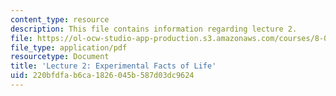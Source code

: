 ```yaml
---
content_type: resource
description: This file contains information regarding lecture 2.
file: https://ol-ocw-studio-app-production.s3.amazonaws.com/courses/8-04-quantum-physics-i-spring-2013/220bfdfab6ca1826045b587d03dc9624_MIT8_04S13_Lec02.pdf
file_type: application/pdf
resourcetype: Document
title: 'Lecture 2: Experimental Facts of Life'
uid: 220bfdfa-b6ca-1826-045b-587d03dc9624
---
```

